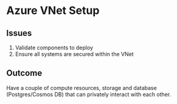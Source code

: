 # Azure VNet Setup

## Issues
1. Validate components to deploy
2. Ensure all systems are secured within the VNet

## Outcome
Have a couple of compute resources, storage and database (Postgres/Cosmos DB) that can privately interact with each other.